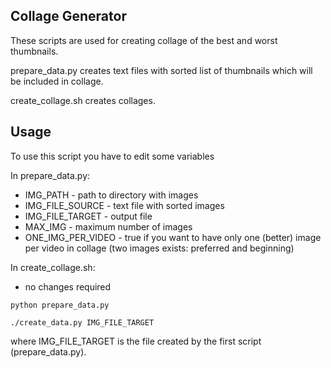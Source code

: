 ## Collage Generator

These scripts are used for creating collage of the best and worst thumbnails.

prepare_data.py creates text files with sorted list of thumbnails which will be included in collage.

create_collage.sh creates collages.

## Usage

To use this script you have to edit some variables

In prepare_data.py:
 * IMG_PATH - path to directory with images
 * IMG_FILE_SOURCE - text file with sorted images
 * IMG_FILE_TARGET - output file
 * MAX_IMG - maximum number of images
 * ONE_IMG_PER_VIDEO - true if you want to have only one (better) image per video in collage (two images exists: preferred and beginning)

In create_collage.sh:
 * no changes required

<code>python prepare_data.py</code>

<code>./create_data.py IMG_FILE_TARGET</code>

where IMG_FILE_TARGET is the file created by the first script (prepare_data.py).

